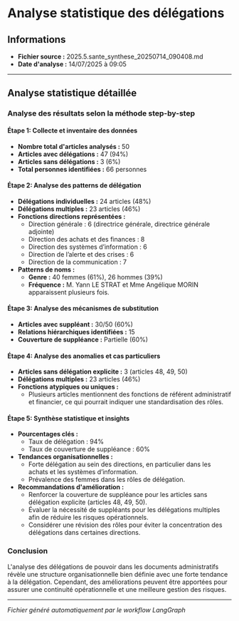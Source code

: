# Analyse statistique des délégations

## Informations
- **Fichier source :** 2025.5.sante_synthese_20250714_090408.md
- **Date d'analyse :** 14/07/2025 à 09:05

---

## Analyse statistique détaillée

### Analyse des résultats selon la méthode step-by-step

#### Étape 1: Collecte et inventaire des données
- **Nombre total d'articles analysés :** 50
- **Articles avec délégations :** 47 (94%)
- **Articles sans délégations :** 3 (6%)
- **Total personnes identifiées :** 66 personnes

#### Étape 2: Analyse des patterns de délégation
- **Délégations individuelles :** 24 articles (48%)
- **Délégations multiples :** 23 articles (46%)
- **Fonctions directions représentées :**
  - Direction générale : 6 (directrice générale, directrice générale adjointe)
  - Direction des achats et des finances : 8
  - Direction des systèmes d’information : 6
  - Direction de l’alerte et des crises : 6
  - Direction de la communication : 7
- **Patterns de noms :**
  - **Genre :** 40 femmes (61%), 26 hommes (39%)
  - **Fréquence :** M. Yann LE STRAT et Mme Angélique MORIN apparaissent plusieurs fois.

#### Étape 3: Analyse des mécanismes de substitution
- **Articles avec suppléant :** 30/50 (60%)
- **Relations hiérarchiques identifiées :** 15
- **Couverture de suppléance :** Partielle (60%)

#### Étape 4: Analyse des anomalies et cas particuliers
- **Articles sans délégation explicite :** 3 (articles 48, 49, 50)
- **Délégations multiples :** 23 articles (46%)
- **Fonctions atypiques ou uniques :** 
  - Plusieurs articles mentionnent des fonctions de référent administratif et financier, ce qui pourrait indiquer une standardisation des rôles.

#### Étape 5: Synthèse statistique et insights
- **Pourcentages clés :**
  - Taux de délégation : 94%
  - Taux de couverture de suppléance : 60%
- **Tendances organisationnelles :**
  - Forte délégation au sein des directions, en particulier dans les achats et les systèmes d’information.
  - Prévalence des femmes dans les rôles de délégation.
- **Recommandations d'amélioration :**
  - Renforcer la couverture de suppléance pour les articles sans délégation explicite (articles 48, 49, 50).
  - Évaluer la nécessité de suppléants pour les délégations multiples afin de réduire les risques opérationnels.
  - Considérer une révision des rôles pour éviter la concentration des délégations dans certaines directions.

### Conclusion
L'analyse des délégations de pouvoir dans les documents administratifs révèle une structure organisationnelle bien définie avec une forte tendance à la délégation. Cependant, des améliorations peuvent être apportées pour assurer une continuité opérationnelle et une meilleure gestion des risques.

---

*Fichier généré automatiquement par le workflow LangGraph*
